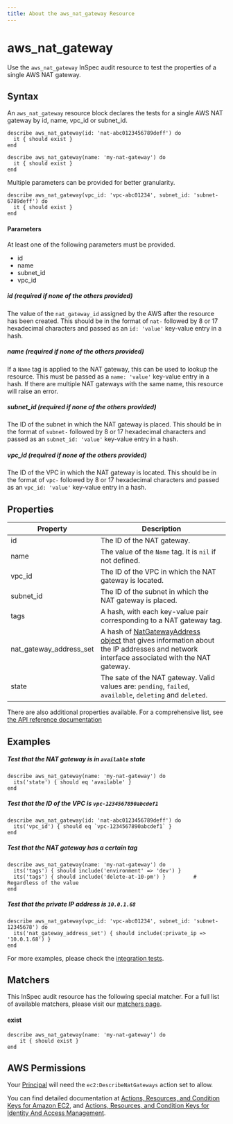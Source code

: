 ```yaml
---
title: About the aws_nat_gateway Resource
---
```


# aws\_nat\_gateway

Use the `aws_nat_gateway` InSpec audit resource to test the properties of a single AWS NAT gateway.

## Syntax

An `aws_nat_gateway` resource block declares the tests for a single AWS NAT gateway by id, name, vpc_id or subnet_id.

    describe aws_nat_gateway(id: 'nat-abc0123456789deff') do
      it { should exist }
    end 

    describe aws_nat_gateway(name: 'my-nat-gateway') do
      it { should exist }
    end

Multiple parameters can be provided for better granularity.

    describe aws_nat_gateway(vpc_id: 'vpc-abc01234', subnet_id: 'subnet-6789deff') do
      it { should exist }
    end


#### Parameters

At least one of the following parameters must be provided.
- id
- name
- subnet_id
- vpc_id

##### id _(required if none of the others provided)_

The value of the `nat_gateway_id` assigned by the AWS after the resource has been created.
This should be in the format of `nat-` followed by 8 or 17 hexadecimal characters and passed as an `id: 'value'` key-value entry in a hash.

##### name _(required if none of the others provided)_

If a `Name` tag is applied to the NAT gateway, this can be used to lookup the resource.
This must be passed as a `name: 'value'` key-value entry in a hash.
If there are multiple NAT gateways with the same name, this resource will raise an error.

##### subnet_id _(required if none of the others provided)_

The ID of the subnet in which the NAT gateway is placed.
This should be in the format of `subnet-` followed by 8 or 17 hexadecimal characters and passed as an `subnet_id: 'value'` key-value entry in a hash.

##### vpc_id _(required if none of the others provided)_

The ID of the VPC in which the NAT gateway is located.
This should be in the format of `vpc-` followed by 8 or 17 hexadecimal characters and passed as an `vpc_id: 'value'` key-value entry in a hash.



## Properties

|Property                    | Description |
| ---                        | --- |
|id                          | The ID of the NAT gateway. |
|name                        | The value of the `Name` tag. It is `nil` if not defined. |
|vpc\_id                     | The ID of the VPC in which the NAT gateway is located. |
|subnet\_id                  | The ID of the subnet in which the NAT gateway is placed. |
|tags                        | A hash, with each key-value pair corresponding to a NAT gateway tag. |
|nat\_gateway\_address\_set  | A hash of [NatGatewayAddress object](https://docs.aws.amazon.com/AWSEC2/latest/APIReference/API_NatGatewayAddress.html) that gives information about the IP addresses and network interface associated with the NAT gateway. |
|state                       | The sate of the NAT gateway. Valid values are: `pending`, `failed`, `available`, `deleting` and `deleted`.|

There are also additional properties available. For a comprehensive list, see [the API reference documentation](https://docs.aws.amazon.com/AWSEC2/latest/APIReference/API_NatGateway.html)

## Examples

##### Test that the NAT gateway is in `available` state

    describe aws_nat_gateway(name: 'my-nat-gateway') do
      its('state') { should eq 'available' }
    end
    
##### Test that the ID of the VPC is `vpc-1234567890abcdef1`

    describe aws_nat_gateway(id: 'nat-abc0123456789deff') do
      its('vpc_id') { should eq `vpc-1234567890abcdef1` }
    end
    
##### Test that the NAT gateway has a certain tag

    describe aws_nat_gateway(name: 'my-nat-gateway') do
      its('tags') { should include('environment' => 'dev') }
      its('tags') { should include('delete-at-10-pm') }         # Regardless of the value
    end
    
##### Test that the private IP address is `10.0.1.68`

    describe aws_nat_gateway(vpc_id: 'vpc-abc01234', subnet_id: 'subnet-12345678') do
      its('nat_gateway_address_set') { should include(:private_ip => '10.0.1.68') }
    end
    
For more examples, please check the [integration tests](../../test/integration/verify/controls/aws_nat_gateway.rb).
    
## Matchers

This InSpec audit resource has the following special matcher. For a full list of available matchers, please visit our [matchers page](https://www.inspec.io/docs/reference/matchers/).

   
#### exist

    describe aws_nat_gateway(name: 'my-nat-gateway') do
        it { should exist }
    end
    
## AWS Permissions

Your [Principal](https://docs.aws.amazon.com/IAM/latest/UserGuide/intro-structure.html#intro-structure-principal) will need the `ec2:DescribeNatGateways` action set to allow.

You can find detailed documentation at [Actions, Resources, and Condition Keys for Amazon EC2](https://docs.aws.amazon.com/IAM/latest/UserGuide/list_amazonec2.html), and [Actions, Resources, and Condition Keys for Identity And Access Management](https://docs.aws.amazon.com/IAM/latest/UserGuide/list_identityandaccessmanagement.html).
